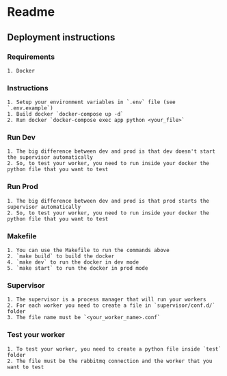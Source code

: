 # Readme

## Deployment instructions

### Requirements
    1. Docker

### Instructions 
    1. Setup your environment variables in `.env` file (see `.env.example`)
    1. Build docker `docker-compose up -d`
    2. Run docker `docker-compose exec app python <your_file>`

### Run Dev
    1. The big difference between dev and prod is that dev doesn't start the supervisor automatically
    2. So, to test your worker, you need to run inside your docker the python file that you want to test

### Run Prod
    1. The big difference between dev and prod is that prod starts the supervisor automatically
    2. So, to test your worker, you need to run inside your docker the python file that you want to test

### Makefile
    1. You can use the Makefile to run the commands above
    2. `make build` to build the docker
    4. `make dev` to run the docker in dev mode
    5. `make start` to run the docker in prod mode

### Supervisor
    1. The supervisor is a process manager that will run your workers
    2. For each worker you need to create a file in `supervisor/conf.d/` folder
    3. The file name must be `<your_worker_name>.conf`

### Test your worker
    1. To test your worker, you need to create a python file inside `test` folder
    2. The file must be the rabbitmq connection and the worker that you want to test